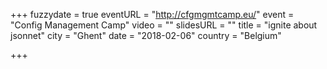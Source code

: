 +++
fuzzydate = true
eventURL = "http://cfgmgmtcamp.eu/"
event = "Config Management Camp"
video = ""
slidesURL = ""
title = "ignite about jsonnet"
city = "Ghent"
date = "2018-02-06"
country = "Belgium"

+++

